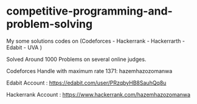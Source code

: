 # competitive-programming-and-problem-solving

My some solutions codes on  (Codeforces - Hackerrank - Hackerrarth - Edabit - UVA )

Solved Around 1000 Problems on several online judges.

Codeforces Handle with maximum rate 1371: hazemhazozomanwa

Edabit Account : https://edabit.com/user/PRzqbyHB8SauhQq8u

Hackerrank Account : https://www.hackerrank.com/hazemhazozomanwa
